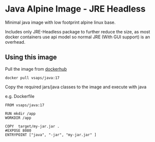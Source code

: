 # Java Alpine Image - JRE Headless

Minimal java image with low footprint alpine linux base. 

Includes only JRE-Headless package to further reduce the size, as most docker containers use api model so normal JRE (With GUI support) is an overhead.


## Using this image

Pull the image from [dockerhub](https://hub.docker.com/r/vsaps/java/)

```
docker pull vsaps/java:17
```

Copy the required jars/java classes to the image and execute with java

e.g. Dockerfile

```
FROM vsaps/java:17

RUN mkdir /app
WORKDIR /app

COPY  target/my-jar.jar .
#EXPOSE 8080
ENTRYPOINT ["java", "-jar", "my-jar.jar" ]
```
